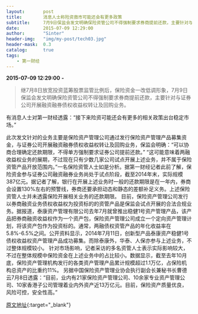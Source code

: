 ```yaml
---
layout:       post
title:        消息人士称险资救市可能还会有更多政策
subtitle:     7月9日保监会发文明确保险资管公司不得强制要求券商提前还款，主要针对与证券公司开展融资融券债权收益权转让及回购业务。
date:         2015-07-09 12:29:00
author:       "Sinter"
header-img:   "img/my-post/tech03.jpg"
header-mask:  0.3
catalog:      true
tags:
    - 第一财经
---
```


**2015-07-09 12:29:00**  **-**

> 继7月8日放宽投资蓝筹股票监管比例后，保险资金一改低调形象，7月9日保监会发文明确保险资管公司不得强制要求券商提前还款，主要针对与证券公司开展融资融券债权收益权转让及回购业务。

有消息人士对第一财经透露：“接下来险资可能还会有更多的相关政策出台稳定市场。”

此次发文针对的业务主要是保险资产管理公司通过发行保险资产管理产品募集资金，与证券公司开展融资融券债权收益权转让及回购业务，保监会明确：“可以协商合理确定还款期限，不得单方强制要求证券公司提前还款。”
“这可能意味着两融收益权业务的展期，不过现在只有少数几家公司试点开展上述业务，并不属于保险资管产品开放范围内。”一名保险资管人士如是分析。据第一财经记者此前了解，保险资金参与证券公司融资融券业务尚处于试点阶段，截至2014年末，实际规模387亿元。据记者了解，银行在开展上述业务时一般的还款期限是在一年内，券商会设置130%左右的预警线，券商还要承担动态和静态的差额补足义务。上述保险资管人士并未透露保险开展相关业务的还款期限。
目前，保险资产管理公司发行以券商融资业务债权收益权为投资标的的资管产品是保监会试点开展的合法合规业务。据报道，泰康资产管理有限公司去年7月就曾推出稳健1号资产管理产品，该产品把券商融资收益权作为一个资产包，保险资产管理公司成立一个定向资产管理计划，将该资产包作为投资标的。通常，两融债权资管产品的年化收益率在5.8%-6.5%之间。公开资料显示，2014年7月11日，创新型产品泰康资产稳健1号债权收益权资产管理产品成功募集。而除泰康外，华泰、人保亦参与上述业务，不过整体规模较小。
针对市场影响，记者采访的多名资管人士表示实际影响较大，不过在整体规模中保险资金在上述业务中的占比较小。数据显示，截至去年10月底，保险资产管理机构发行的各类资产管理产品累计规模超过1.1万亿，占保险机构总资产的比重约11%。
另据中国保险资产管理业协会执行副会长兼秘书长曹德云7月8日透露：“目前，业内有21家保险资产管理公司、10余家专业资产管理公司、10家香港子公司管理着业内外资产近13万亿元。目前，保险资产质量优良，风险可控，安全性高。”


[原文地址](http://www.yicai.com/news/4643129.html){:target="_blank"}


